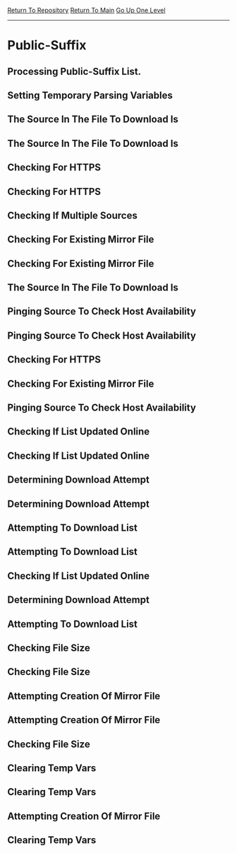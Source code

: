 [Return To Repository](https://github.com/DigitalWarrior/piholeparser/)
[Return To Main](https://github.com/DigitalWarrior/piholeparser/blob/master/RecentRunLogs/Mainlog.md)
[Go Up One Level](https://github.com/DigitalWarrior/piholeparser/blob/master/RecentRunLogs/TopLevelScripts/15-Processing-Top-Level-Domains.md)
____________________________________
# Public-Suffix
## Processing Public-Suffix List.
## Setting Temporary Parsing Variables
## The Source In The File To Download Is
## The Source In The File To Download Is
## Checking For HTTPS
## Checking For HTTPS
## Checking If Multiple Sources
## Checking For Existing Mirror File
## Checking For Existing Mirror File
## The Source In The File To Download Is
## Pinging Source To Check Host Availability
## Pinging Source To Check Host Availability
## Checking For HTTPS
## Checking For Existing Mirror File
## Pinging Source To Check Host Availability
## Checking If List Updated Online
## Checking If List Updated Online
## Determining Download Attempt
## Determining Download Attempt
## Attempting To Download List
## Attempting To Download List
## Checking If List Updated Online
## Determining Download Attempt
## Attempting To Download List
## Checking File Size
## Checking File Size
## Attempting Creation Of Mirror File
## Attempting Creation Of Mirror File
## Checking File Size
## Clearing Temp Vars
## Clearing Temp Vars
## Attempting Creation Of Mirror File
## Clearing Temp Vars
